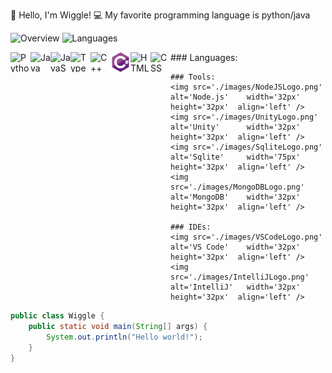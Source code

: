 👋 Hello, I'm Wiggle!
💻 My favorite programming language is python/java

![Overview](https://github.com/WiggleGiggle/github-stats/blob/master/generated/overview.svg)
![Languages](https://github.com/WiggleGiggle/github-stats/blob/master/generated/languages.svg)

<p>
    ### Languages:  
    <img src='./images/PythonLogo.png'     alt='Python'     width='32px' height='32px'  align='left' />
    <img src='./images/JavaLogo.png'       alt='Java'       width='32px' height='32px'  align='left' />
    <img src='./images/JavaScriptLogo.png' alt='JavaScript' width='32px' height='32px'  align='left' />
    <img src='./images/TypeScriptLogo.png' alt='TypeScript' width='32px' height='32px'  align='left' />
    <img src='./images/C++Logo.png'        alt='C++'        width='32px' height='32px'  align='left' />
    <img src='./images/CSharpLogo.png'     alt='C#'         width='32px' height='32px'  align='left' />
    <img src='./images/HTMLLogo.png'       alt='HTML'       width='32px' height='32px'  align='left' />
    <img src='./images/CSSLogo.png'        alt='CSS'        width='32px' height='32px'  align='left' />

    ### Tools:  
    <img src='./images/NodeJSLogo.png'     alt='Node.js'    width='32px' height='32px'  align='left' />
    <img src='./images/UnityLogo.png'      alt='Unity'      width='32px' height='32px'  align='left' />
    <img src='./images/SqliteLogo.png'     alt='Sqlite'     width='75px' height='32px'  align='left' />
    <img src='./images/MongoDBLogo.png'    alt='MongoDB'    width='32px' height='32px'  align='left' />

    ### IDEs:  
    <img src='./images/VSCodeLogo.png'     alt='VS Code'    width='32px' height='32px'  align='left' />
    <img src='./images/IntelliJLogo.png'   alt='IntelliJ'   width='32px' height='32px'  align='left' />
</p>

```java
public class Wiggle {
    public static void main(String[] args) {
        System.out.println("Hello world!");
    }
}
```
